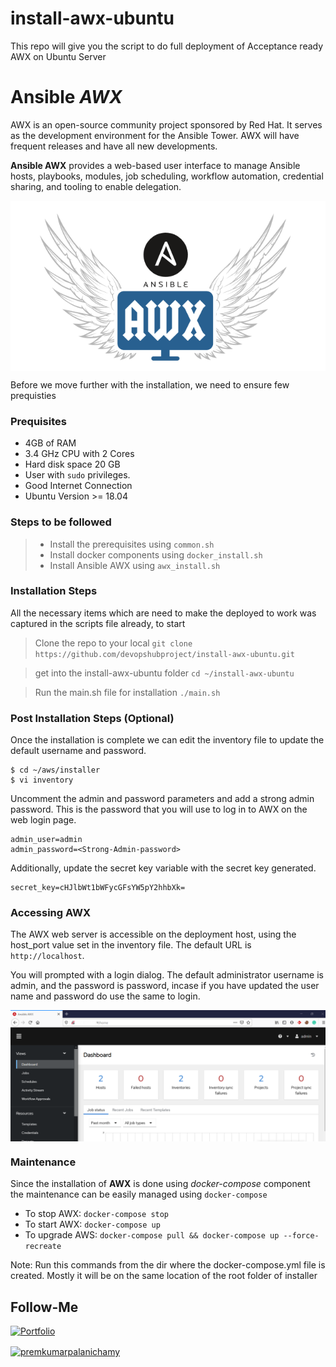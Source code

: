 # install-awx-ubuntu
This repo will give you the script to do full deployment of Acceptance ready AWX on Ubuntu Server


# Ansible _AWX_

AWX is an open-source community project sponsored by Red Hat. It serves as the development environment for the Ansible Tower. AWX will have frequent releases and have all new developments.

__Ansible AWX__ provides a web-based user interface to manage Ansible hosts, playbooks, modules, job scheduling, workflow automation, credential sharing, and tooling to enable delegation.


<img src="./docs/images/awx.png" align="center">


Before we move further with the installation, we need to ensure few prequisties

### Prequisites

- 4GB of RAM
- 3.4 GHz CPU with 2 Cores
- Hard disk space 20 GB
- User with `sudo` privileges.
- Good Internet Connection
- Ubuntu Version >= 18.04


### Steps to be followed

> - Install the prerequisites using `common.sh`
> - Install docker components using `docker_install.sh`
> - Install Ansible AWX using `awx_install.sh`

### Installation Steps
All the necessary items which are need to make the deployed to work was captured in the scripts file already, to start

> Clone the repo to your local
`git clone https://github.com/devopshubproject/install-awx-ubuntu.git`

> get into the install-awx-ubuntu folder
`cd ~/install-awx-ubuntu`

> Run the main.sh file for installation
`./main.sh`

### Post Installation Steps (Optional)

Once the installation is complete we can edit the inventory file to update the default username and password.

```
$ cd ~/aws/installer
$ vi inventory
```

Uncomment the admin and password parameters and add a strong admin password. This is the password that you will use to log in to AWX on the web login page.
```
admin_user=admin
admin_password=<Strong-Admin-password>
```

Additionally, update the secret key variable with the secret key generated.
```
secret_key=cHJlbWt1bWFycGFsYW5pY2hhbXk=
```

### Accessing AWX

The AWX web server is accessible on the deployment host, using the host_port value set in the inventory file. The default URL is `http://localhost`.

You will prompted with a login dialog. The default administrator username is admin, and the password is password, incase if you have updated the user name and password do use the same to login.

<img src="./docs/images/awxconsole.png" align="center">

### Maintenance

Since the installation of __AWX__ is done using _docker-compose_ component the maintenance can be easily managed using `docker-compose` 

* To stop AWX: `docker-compose stop`
* To start AWX: `docker-compose up`
* To upgrade AWS: `docker-compose pull && docker-compose up --force-recreate`

Note: Run this commands from the dir where the docker-compose.yml file is created. Mostly it will be on the same location of the root folder of installer


## Follow-Me

[![Portfolio](https://img.shields.io/badge/GitHub-100000?style=for-the-badge&logo=github&logoColor=white)](https://github.com/premkumar-palanichamy)
<p align="left">
<a href="https://linkedin.com/in/premkumarpalanichamy" target="blank"><img align="center" src="https://raw.githubusercontent.com/rahuldkjain/github-profile-readme-generator/master/src/images/icons/Social/linked-in-alt.svg" alt="premkumarpalanichamy" height="30" width="30" /></a>
</p>